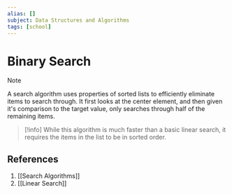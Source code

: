 ```yaml
---
alias: []
subject: Data Structures and Algorithms
tags: [school]
---
```

# Binary Search

>[!note]
> A search algorithm uses properties of sorted lists to efficiently eliminate items to search through. It first looks at the center element, and then given it's comparison to the target value, only searches through half of the remaining items.

> [!info]
> While this algorithm is much faster than a basic linear search, it requires the items in the list to be in sorted order.

## References
1. [[Search Algorithms]]
2. [[Linear Search]]